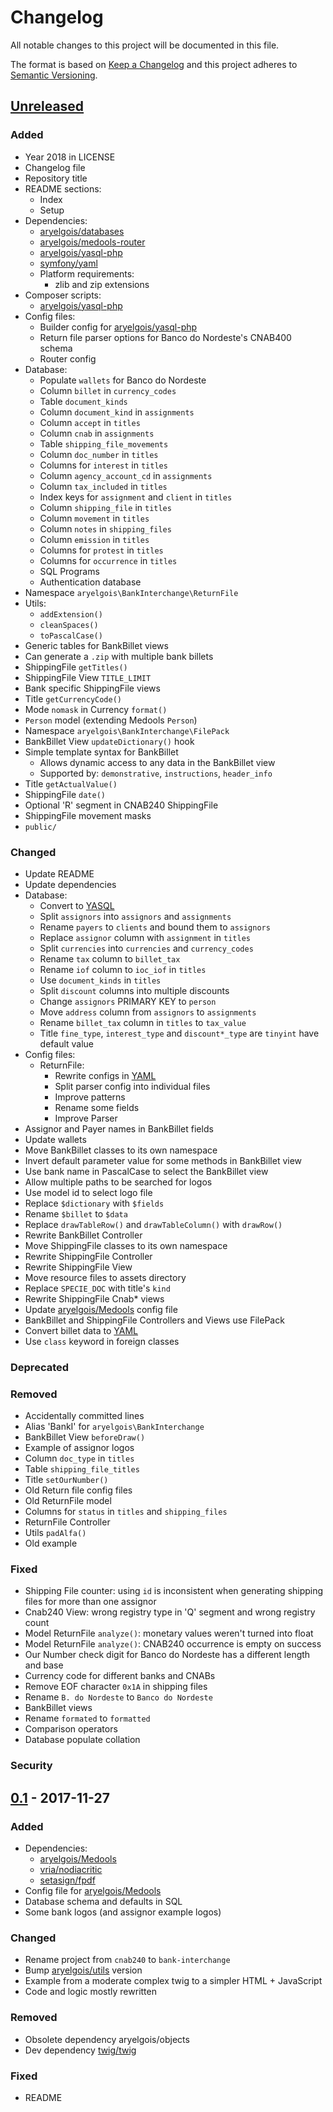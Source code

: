 # Changelog

All notable changes to this project will be documented in this file.

The format is based on [Keep a Changelog](http://keepachangelog.com/en/1.0.0/)
and this project adheres to [Semantic Versioning](http://semver.org/spec/v2.0.0.html).


## [Unreleased]

### Added
- Year 2018 in LICENSE
- Changelog file
- Repository title
- README sections:
  - Index
  - Setup
- Dependencies:
  - [aryelgois/databases]
  - [aryelgois/medools-router]
  - [aryelgois/yasql-php]
  - [symfony/yaml]
  - Platform requirements:
    - zlib and zip extensions
- Composer scripts:
  - [aryelgois/yasql-php]
- Config files:
  - Builder config for [aryelgois/yasql-php]
  - Return file parser options for Banco do Nordeste's CNAB400 schema
  - Router config
- Database:
  - Populate `wallets` for Banco do Nordeste
  - Column `billet` in `currency_codes`
  - Table `document_kinds`
  - Column `document_kind` in `assignments`
  - Column `accept` in `titles`
  - Column `cnab` in `assignments`
  - Table `shipping_file_movements`
  - Column `doc_number` in `titles`
  - Columns for `interest` in `titles`
  - Column `agency_account_cd` in `assignments`
  - Column `tax_included` in `titles`
  - Index keys for `assignment` and `client` in `titles`
  - Column `shipping_file` in `titles`
  - Column `movement` in `titles`
  - Column `notes` in `shipping_files`
  - Column `emission` in `titles`
  - Columns for `protest` in `titles`
  - Columns for `occurrence` in `titles`
  - SQL Programs
  - Authentication database
- Namespace `aryelgois\BankInterchange\ReturnFile`
- Utils:
  - `addExtension()`
  - `cleanSpaces()`
  - `toPascalCase()`
- Generic tables for BankBillet views
- Can generate a `.zip` with multiple bank billets
- ShippingFile `getTitles()`
- ShippingFile View `TITLE_LIMIT`
- Bank specific ShippingFile views
- Title `getCurrencyCode()`
- Mode `nomask` in Currency `format()`
- `Person` model (extending Medools `Person`)
- Namespace `aryelgois\BankInterchange\FilePack`
- BankBillet View `updateDictionary()` hook
- Simple template syntax for BankBillet
  - Allows dynamic access to any data in the BankBillet view
  - Supported by: `demonstrative`, `instructions`, `header_info`
- Title `getActualValue()`
- ShippingFile `date()`
- Optional 'R' segment in CNAB240 ShippingFile
- ShippingFile movement masks
- `public/`

### Changed
- Update README
- Update dependencies
- Database:
  - Convert to [YASQL][aryelgois/yasql]
  - Split `assignors` into `assignors` and `assignments`
  - Rename `payers` to `clients` and bound them to `assignors`
  - Replace `assignor` column with `assignment` in `titles`
  - Split `currencies` into `currencies` and `currency_codes`
  - Rename `tax` column to `billet_tax`
  - Rename `iof` column to `ioc_iof` in `titles`
  - Use `document_kinds` in `titles`
  - Split `discount` columns into multiple discounts
  - Change `assignors` PRIMARY KEY to `person`
  - Move `address` column from `assignors` to `assignments`
  - Rename `billet_tax` column in `titles` to `tax_value`
  - Title `fine_type`, `interest_type` and `discount*_type` are `tinyint` have
    default value
- Config files:
  - ReturnFile:
    - Rewrite configs in [YAML]
    - Split parser config into individual files
    - Improve patterns
    - Rename some fields
    - Improve Parser
- Assignor and Payer names in BankBillet fields
- Update wallets
- Move BankBillet classes to its own namespace
- Invert default parameter value for some methods in BankBillet view
- Use bank name in PascalCase to select the BankBillet view
- Allow multiple paths to be searched for logos
- Use model id to select logo file
- Replace `$dictionary` with `$fields`
- Rename `$billet` to `$data`
- Replace `drawTableRow()` and `drawTableColumn()` with `drawRow()`
- Rewrite BankBillet Controller
- Move ShippingFile classes to its own namespace
- Rewrite ShippingFile Controller
- Rewrite ShippingFile View
- Move resource files to assets directory
- Replace `SPECIE_DOC` with title's `kind`
- Rewrite ShippingFile Cnab* views
- Update [aryelgois/Medools] config file
- BankBillet and ShippingFile Controllers and Views use FilePack
- Convert billet data to [YAML]
- Use `class` keyword in foreign classes

### Deprecated

### Removed
- Accidentally committed lines
- Alias 'BankI' for `aryelgois\BankInterchange`
- BankBillet View `beforeDraw()`
- Example of assignor logos
- Column `doc_type` in `titles`
- Table `shipping_file_titles`
- Title `setOurNumber()`
- Old Return file config files
- Old ReturnFile model
- Columns for `status` in `titles` and `shipping_files`
- ReturnFile Controller
- Utils `padAlfa()`
- Old example

### Fixed
- Shipping File counter: using `id` is inconsistent when generating shipping
  files for more than one assignor
- Cnab240 View: wrong registry type in 'Q' segment and wrong registry count
- Model ReturnFile `analyze()`: monetary values weren't turned into float
- Model ReturnFile `analyze()`: CNAB240 occurrence is empty on success
- Our Number check digit for Banco do Nordeste has a different length and base
- Currency code for different banks and CNABs
- Remove EOF character `0x1A` in shipping files
- Rename `B. do Nordeste` to `Banco do Nordeste`
- BankBillet views
- Rename `formated` to `formatted`
- Comparison operators
- Database populate collation

### Security


## [0.1] - 2017-11-27

### Added
- Dependencies:
  - [aryelgois/Medools]
  - [vria/nodiacritic]
  - [setasign/fpdf]
- Config file for [aryelgois/Medools]
- Database schema and defaults in SQL
- Some bank logos (and assignor example logos)

### Changed
- Rename project from `cnab240` to `bank-interchange`
- Bump [aryelgois/utils] version
- Example from a moderate complex twig to a simpler HTML + JavaScript
- Code and logic mostly rewritten

### Removed
- Obsolete dependency aryelgois/objects
- Dev dependency [twig/twig]

### Fixed
- README


[Unreleased]: https://github.com/aryelgois/bank-interchange/compare/v0.1...develop
[0.1]: https://github.com/aryelgois/bank-interchange/compare/288be2a584bca48feab56f750fe8c51804f0e7ab...v0.1

[aryelgois/databases]: https://github.com/aryelgois/databases
[aryelgois/Medools]: https://github.com/aryelgois/Medools
[aryelgois/medools-router]: https://github.com/aryelgois/medools-router
[aryelgois/utils]: https://github.com/aryelgois/utils
[aryelgois/yasql]: https://github.com/aryelgois/yasql
[aryelgois/yasql-php]: https://github.com/aryelgois/yasql-php
[setasign/fpdf]: https://github.com/setasign/fpdf
[symfony/yaml]: https://github.com/symfony/yaml
[twig/twig]: https://github.com/twig/twig
[vria/nodiacritic]: https://github.com/vria/nodiacritic

[YAML]: http://yaml.org/
